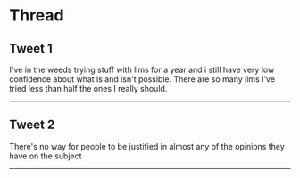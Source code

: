 # Thread

## Tweet 1

I've in the weeds trying stuff with llms for a year and i still have very low confidence about what is and isn't possible. There are so many llms I've tried less than half the ones I really should.

---

## Tweet 2

There's no way for people to be justified in almost any of the opinions they have on the subject

---

